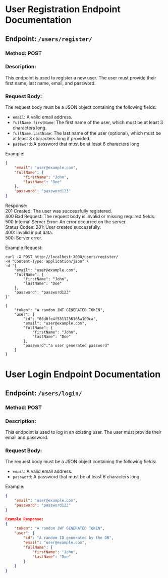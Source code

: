 # User Registration Endpoint Documentation

## Endpoint: `/users/register/`

### Method: POST

### Description:
This endpoint is used to register a new user. The user must provide their first name, last name, email, and password.

### Request Body:
The request body must be a JSON object containing the following fields:

- `email`: A valid email address.
- `fullName.firstName`: The first name of the user, which must be at least 3 characters long.
- `fullName.lastName`: The last name of the user (optional), which must be at least 3 characters long if provided.
- `password`: A password that must be at least 6 characters long.

Example:
```json
{
    "email": "user@example.com",
    "fullName": {
        "firstName": "John",
        "lastName": "Doe"
    },
    "password": "password123"
}
```
Response: \
201 Created: The user was successfully registered.\
400 Bad Request: The request body is invalid or missing required fields.\
500 Internal Server Error: An error occurred on the server.\
Status Codes:
201: User created successfully.\
400: Invalid input data.\
500: Server error.

Example Request:
```
curl -X POST http://localhost:3000/users/register/ 
-H "Content-Type: application/json" \
-d '{
    "email": "user@example.com",
    "fullName": {
        "firstName": "John",
        "lastName": "Doe"
    },
    "password": "password123"
}'

{
    "token": "A random JWT GENERATED TOKEN",
    "user": {
        "id": "60d0fe4f5311236168a109ca",
        "email": "user@example.com",
        "fullName": {
            "firstName": "John",
            "lastName": "Doe"
        },
        "password":"a user generated password"
    }
}
```

# User Login Endpoint Documentation

## Endpoint: `/users/login/`

### Method: POST

### Description:
This endpoint is used to log in an existing user. The user must provide their email and password.

### Request Body:
The request body must be a JSON object containing the following fields:

- `email`: A valid email address.
- `password`: A password that must be at least 6 characters long.

Example:
```json
{
    "email": "user@example.com",
    "password": "password123"
}

Example Response:
{
    "token": "A random JWT GENERATED TOKEN",
    "user": {
        "id": "A random ID generated by the DB",
        "email": "user@example.com",
        "fullName": {
            "firstName": "John",
            "lastName": "Doe"
        }
    }
}